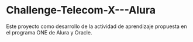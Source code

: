 # Challenge-Telecom-X---Alura
Este proyecto como desarrollo de la actividad de aprendizaje propuesta en el programa ONE de Alura y Oracle.
